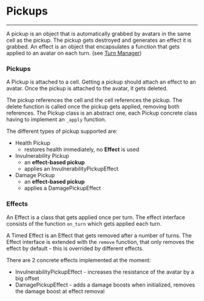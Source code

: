 # Pickups

---

A pickup is an object that is automatically grabbed by avatars in the same cell as the pickup. The pickup gets destroyed and generates an effect it is grabbed. An effect is an object that encapsulates a function that gets applied to an avatar on each turn. (see [Turn Manager](turn-manager.md))

### Pickups 

A Pickup is attached to a cell. Getting a pickup should attach an effect to an avatar. Once the pickup is attached to the avatar, it gets deleted.

The pickup references the cell and the cell references the pickup. The delete function is called once the pickup gets applied, removing both references. The Pickup class is an abstract one, each Pickup concrete class having to implement an `_apply` function.

The different types of pickup supported are:
* Health Pickup 
    * restores health immediately, no **Effect** is used
* Invulnerability Pickup 
    * an **effect-based pickup**
    * applies an InvulnerabilityPickupEffect 
* Damage Pickup
    * an **effect-based pickup**
    * applies a DamagePickupEffect 

### Effects

An Effect is a class that gets applied once per turn. The effect interface consists of the function `on_turn` which gets applied each turn.

A Timed Effect is an Effect that gets removed after a number of turns. The Effect interface is extended with the `remove` function, that only removes the effect by default - this is overrided by different effects.

There are 2 concrete effects implemented at the moment:
* InvulnerabilityPickupEffect - increases the resistance of the avatar by a big offset
* DamagePickupEffect - adds a damage boosts when initialized, removes the damage boost at effect removal
